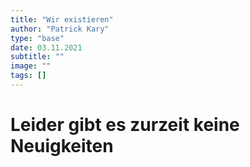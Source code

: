 ```yaml
---
title: "Wir existieren"
author: "Patrick Kary"
type: "base"
date: 03.11.2021
subtitle: ""
image: ""
tags: []
---
```


# Leider gibt es zurzeit keine Neuigkeiten